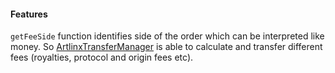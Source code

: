 #### Features

`getFeeSide` function identifies side of the order which can be interpreted like money. So [ArtlinxTransferManager](./ArtlinxTransferManager.sol) is able to calculate and transfer different fees (royalties, protocol and origin fees etc).